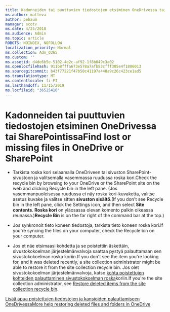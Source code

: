 ```yaml
---
title: Kadonneiden tai puuttuvien tiedostojen etsiminen OneDrivessa tai SharePointissa
ms.author: matteva
author: pebaum
manager: scotv
ms.date: 4/25/2018
ms.audience: Admin
ms.topic: article
ROBOTS: NOINDEX, NOFOLLOW
localization_priority: Normal
ms.collection: Adm_O365
ms.custom: ''
ms.assetid: d4de6b5e-5102-4e2c-af92-1f8b049c3a02
ms.openlocfilehash: 911b8fffa673e578a7afb83cfff305e4f1806013
ms.sourcegitcommit: b43f77221f47b50c41197a448a9c26c423ce1ad5
ms.translationtype: MT
ms.contentlocale: fi-FI
ms.lasthandoff: 11/15/2019
ms.locfileid: "36525416"
---
```

# <a name="find-lost-or-missing-files-in-onedrive-or-sharepoint"></a><span data-ttu-id="6b94d-102">Kadonneiden tai puuttuvien tiedostojen etsiminen OneDrivessa tai SharePointissa</span><span class="sxs-lookup"><span data-stu-id="6b94d-102">Find lost or missing files in OneDrive or SharePoint</span></span>

- <span data-ttu-id="6b94d-103">Tarkista roska kori selaamalla OneDriveen tai sivuston SharePoint-sivustoon ja valitsemalla vasemmassa ruudussa roska kori.</span><span class="sxs-lookup"><span data-stu-id="6b94d-103">Check the recycle bin by browsing to your OneDrive or the SharePoint site on the web and clicking Recycle bin in the left pane.</span></span> <span data-ttu-id="6b94d-104">(Jos vasemmanpuoleisessa ruudussa ei näy roska kori-kuvaketta, valitse asetus kuvake ja valitse sitten **sivuston sisältö**.</span><span class="sxs-lookup"><span data-stu-id="6b94d-104">(If you don't see Recycle bin in the left pane, click the Settings icon, and then select **Site contents**.</span></span> <span data-ttu-id="6b94d-105">**Roska kori** on yläosassa olevan komento palkin oikeassa reunassa.)</span><span class="sxs-lookup"><span data-stu-id="6b94d-105">**Recycle Bin** is on the far right of the command bar at the top.)</span></span> 
    
- <span data-ttu-id="6b94d-106">Jos synkronoit tieto koneen tiedostoja, tarkista tieto koneen roska kori.</span><span class="sxs-lookup"><span data-stu-id="6b94d-106">If you're syncing the files on your computer, check the Recycle bin on your computer.</span></span> 
    
- <span data-ttu-id="6b94d-107">Jos et näe etsimaasi kohdetta ja se poistettiin äskettäin, sivustokokoelman järjestelmänvalvoja saattaa pystyä palauttamaan sen sivustokokoelman roska koriin.</span><span class="sxs-lookup"><span data-stu-id="6b94d-107">If you don't see the item you're looking for, and it was deleted recently, a site collection administrator might be able to restore it from the site collection recycle bin.</span></span> <span data-ttu-id="6b94d-108">Jos olet sivustokokoelman järjestelmänvalvoja, katso [kohta poistettujen kohteiden palauttaminen sivustokokoelman roska](https://go.microsoft.com/fwlink/?linkid=866439)koriin.</span><span class="sxs-lookup"><span data-stu-id="6b94d-108">If you're the site collection administrator, see [Restore deleted items from the site collection recycle bin](https://go.microsoft.com/fwlink/?linkid=866439).</span></span>
    
[<span data-ttu-id="6b94d-109">Lisää apua poistettujen tiedostojen ja kansioiden palauttamiseen OneDrivessa</span><span class="sxs-lookup"><span data-stu-id="6b94d-109">More help restoring deleted files and folders in OneDrive</span></span>](https://go.microsoft.com/fwlink/?linkid=872872)
  

